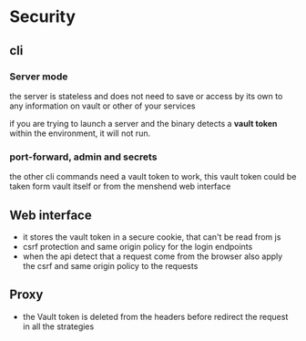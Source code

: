 # Security 

## cli

### Server mode

the server is stateless and does not need to save or access by its own  to any information on vault or other of your services

if  you are trying to launch a server and the binary detects a **vault token** within the environment, it will not run.

### port-forward, admin and secrets

the other cli commands need a vault token to work, this vault token could be taken form vault itself or from the menshend web interface

## Web interface

* it stores the vault token in a secure cookie, that can't be read from js
* csrf protection and same origin policy for the login endpoints
* when the api detect that a request come from the browser also apply the csrf and same origin policy to the requests

## Proxy

* the Vault token is deleted from the headers before redirect the request in all the strategies
